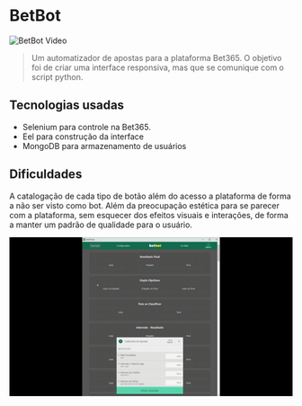 # BetBot

![BetBot Video](.github/video.gif)


> Um automatizador de apostas para a plataforma Bet365. O objetivo foi de criar uma interface responsiva, mas que se comunique com o script python. 

## Tecnologias usadas
- Selenium para controle na Bet365.
- Eel para construção da interface
- MongoDB para armazenamento de usuários

## Dificuldades
A catalogação de cada tipo de botão além do acesso a plataforma de forma a não ser visto como bot. Além da preocupação estética para se parecer com a plataforma, sem esquecer dos efeitos visuais e interações, de forma a manter um padrão de qualidade para o usuário.

![Config Video](.github/configVideo.gif)
